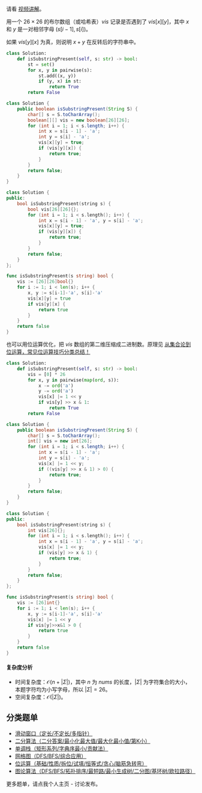 请看 [视频讲解](https://www.bilibili.com/video/BV1RH4y1W7DP/)。

用一个 $26\times 26$ 的布尔数组（或哈希表）$\textit{vis}$ 记录是否遇到了 $\textit{vis}[x][y]$，其中 $x$ 和 $y$ 是一对相邻字母 $(s[i-1],s[i])$。

如果 $\textit{vis}[y][x]$ 为真，则说明 $x+y$ 在反转后的字符串中。

```py [sol-Python3]
class Solution:
    def isSubstringPresent(self, s: str) -> bool:
        st = set()
        for x, y in pairwise(s):
            st.add((x, y))
            if (y, x) in st:
                return True
        return False
```

```java [sol-Java]
class Solution {
    public boolean isSubstringPresent(String S) {
        char[] s = S.toCharArray();
        boolean[][] vis = new boolean[26][26];
        for (int i = 1; i < s.length; i++) {
            int x = s[i - 1] - 'a';
            int y = s[i] - 'a';
            vis[x][y] = true;
            if (vis[y][x]) {
                return true;
            }
        }
        return false;
    }
}
```

```cpp [sol-C++]
class Solution {
public:
    bool isSubstringPresent(string s) {
        bool vis[26][26]{};
        for (int i = 1; i < s.length(); i++) {
            int x = s[i - 1] - 'a', y = s[i] - 'a';
            vis[x][y] = true;
            if (vis[y][x]) {
                return true;
            }
        }
        return false;
    }
};
```

```go [sol-Go]
func isSubstringPresent(s string) bool {
	vis := [26][26]bool{}
	for i := 1; i < len(s); i++ {
		x, y := s[i-1]-'a', s[i]-'a'
		vis[x][y] = true
		if vis[y][x] {
			return true
		}
	}
	return false
}
```

也可以用位运算优化，把 $\textit{vis}$ 数组的第二维压缩成二进制数。原理见 [从集合论到位运算，常见位运算技巧分类总结！](https://leetcode.cn/circle/discuss/CaOJ45/)

```py [sol-Python3]
class Solution:
    def isSubstringPresent(self, s: str) -> bool:
        vis = [0] * 26
        for x, y in pairwise(map(ord, s)):
            x -= ord('a')
            y -= ord('a')
            vis[x] |= 1 << y
            if vis[y] >> x & 1:
                return True
        return False
```

```java [sol-Java]
class Solution {
    public boolean isSubstringPresent(String S) {
        char[] s = S.toCharArray();
        int[] vis = new int[26];
        for (int i = 1; i < s.length; i++) {
            int x = s[i - 1] - 'a';
            int y = s[i] - 'a';
            vis[x] |= 1 << y;
            if ((vis[y] >> x & 1) > 0) {
                return true;
            }
        }
        return false;
    }
}
```

```cpp [sol-C++]
class Solution {
public:
    bool isSubstringPresent(string s) {
        int vis[26]{};
        for (int i = 1; i < s.length(); i++) {
            int x = s[i - 1] - 'a', y = s[i] - 'a';
            vis[x] |= 1 << y;
            if (vis[y] >> x & 1) {
                return true;
            }
        }
        return false;
    }
};
```

```go [sol-Go]
func isSubstringPresent(s string) bool {
	vis := [26]int{}
	for i := 1; i < len(s); i++ {
		x, y := s[i-1]-'a', s[i]-'a'
		vis[x] |= 1 << y
		if vis[y]>>x&1 > 0 {
			return true
		}
	}
	return false
}
```

#### 复杂度分析

- 时间复杂度：$\mathcal{O}(n + |\Sigma|)$，其中 $n$ 为 $\textit{nums}$ 的长度，$|\Sigma|$ 为字符集合的大小，本题字符均为小写字母，所以 $|\Sigma|=26$。
- 空间复杂度：$\mathcal{O}(|\Sigma|)$。

## 分类题单

- [滑动窗口（定长/不定长/多指针）](https://leetcode.cn/circle/discuss/0viNMK/)
- [二分算法（二分答案/最小化最大值/最大化最小值/第K小）](https://leetcode.cn/circle/discuss/SqopEo/)
- [单调栈（矩形系列/字典序最小/贡献法）](https://leetcode.cn/circle/discuss/9oZFK9/)
- [网格图（DFS/BFS/综合应用）](https://leetcode.cn/circle/discuss/YiXPXW/)
- [位运算（基础/性质/拆位/试填/恒等式/贪心/脑筋急转弯）](https://leetcode.cn/circle/discuss/dHn9Vk/)
- [图论算法（DFS/BFS/拓扑排序/最短路/最小生成树/二分图/基环树/欧拉路径）](https://leetcode.cn/circle/discuss/01LUak/)

更多题单，请点我个人主页 - 讨论发布。
